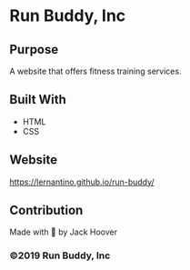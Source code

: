 # Run Buddy, Inc
## Purpose
A website that offers fitness training services.

## Built With 
* HTML
* CSS

## Website
https://lernantino.github.io/run-buddy/

## Contribution
Made with 🖤 by Jack Hoover

### ©2019 Run Buddy, Inc


